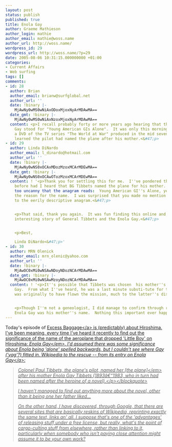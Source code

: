 ```yaml
---
layout: post
status: publish
published: true
title: Enola Gay
author: Graeme Mathieson
author_login: mathie
author_email: mathie@woss.name
author_url: http://woss.name/
wordpress_id: 29
wordpress_url: http://woss.name/?p=29
date: 2005-08-06 10:31:15.000000000 +01:00
categories:
- Current Affairs
- Web surfing
tags: []
comments:
- id: 28
  author: Brian
  author_email: brianw@surfglobal.net
  author_url: ''
  date: !binary |-
    MjAwNy0wMS0wNiAxODoxMjoxNyArMDAwMA==
  date_gmt: !binary |-
    MjAwNy0wMS0wNiAxNzoxMjoxNyArMDAwMA==
  content: <p>I recall probably forty or more years ago hearing that the name Enola
    Gay stood for "Young American GIs Alone".  It was only this morning while watching
    a DVD of the TV series "The World at War" produced in the mid seventies that I
    learned the pilot had named the plane after his mother.<&#47;p>
- id: 29
  author: Linda DiNardo
  author_email: l_dinardo@hotmail.com
  author_url: ''
  date: !binary |-
    MjAwNy0wNS0xOCAxMDozMzoxMCArMDEwMA==
  date_gmt: !binary |-
    MjAwNy0wNS0xOCAwOTozMzoxMCArMDEwMA==
  content: ! '<p>Thank you for settling this for me.  I''ve pondered this for years.  Never
    before had I heard that BG Tibbets named the plane for his mother.  It''s just
    too uncanny that the anagram reads:  Young American GI''s Alone, yet it''s not
    the reason for the name.  I was surprised that you made no mention of&#47;reference
    to the eerily descriptive anagram.<&#47;p>


    <p>That said, thank you again.  It was fun finding this online and reading the
    interesting story of General Tibbets and the Enola Gay.<&#47;p>


    <p>Best,

    Linda DiNardo<&#47;p>'
- id: 30
  author: MRN Olenick
  author_email: mrn_olenic@yahoo.com
  author_url: ''
  date: !binary |-
    MjAwOC0xMi0wNSAwNDoyNDozNCArMDAwMA==
  date_gmt: !binary |-
    MjAwOC0xMi0wNSAwMzoyNDozNCArMDAwMA==
  content: ! '<p>It''s possible that Tibbets was chosen  his mother''s name was Enola
    Gay.  From what I''ve heard, he was a last minute substi-tute for the man who
    was originally to have flown the mission, much to the latter''s displeasure.<&#47;p>


    <p>Though I''m not a geneologist, I did manage to confirm through research that
    Enola Gay was his mother''s name.  Nothing this important ever happens by chance.<&#47;p>'
---
```

Today's episode of <a href="http:&#47;&#47;www.bbc.co.uk&#47;radio4&#47;excessbaggage&#47;" title="Excess Baggage on BBC Radio 4">Excess Baggage<&#47;a> is (predictably) about Hiroshima.  I've been meaning, every time I've heard it recently to find out the significance of the name of the aeroplane that dropped 'Little Boy' on Hiroshima: <em>Enola Gay<&#47;em>.  I'd assumed there was some significance about Enola being 'alone' spelled backwards, but I couldn't see where Gay ('yag'?) fitted in.  Wikipedia to the rescue -- from its entry on <a href="http:&#47;&#47;en.wikipedia.org&#47;wiki&#47;Enola_Gay" title="Enola Gay - Wikipedia">Enola Gay<&#47;a>:

<blockquote><p>Colonel Paul Tibbets, the plane's pilot, named her <em>[the plane]<&#47;em> after his mother Enola Gay Tibbets (1893&acirc;&euro;&ldquo;1983, who in turn had been named after the heroine of a novel).<&#47;p><&#47;blockquote>

I haven't managed to find out anything more about the novel, other than it being one her father liked...

On the other hand, I have discovered, through Google, that there are several sites that are basically reskins of Wikipedia, reprinting exactly the same text, links an' all.  I suppose that's one of the 'advantages' of releasing stuff under a free license, but really, what's the point of cargo-culting stuff from elsewhere, rather than linking to it, particularly when somebody who isn't paying close attention might assume it to be your own work?
